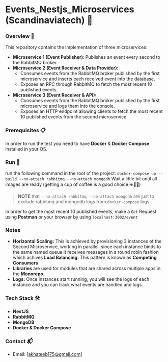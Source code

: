 # Events_Nestjs_Microservices (Scandinaviatech) 🚀
### Overview 🌟
This repository contains the implementation of three microservices:
- **Microservice 1 (Event Publisher)**: Publishes an event every second to the RabbitMQ broker.
- **Microservice 2 (Event Receiver & Data Provider):** 
    - Consumes events from the RabbitMQ broker published by the first microservice and inserts each received event into the database.
    - Exposes an RPC through RabbitMQ to fetch the most recent 10 published events.
- **Microservice 3 (Event Receiver & API):**
    - Consumes events from the RabbitMQ broker published by the first microservice and logs them into the console.
    - Exposes an HTTP endpoint allowing clients to fetch the most recent 10 published events from the second microservice.

### Prerequisites 📋
In order to run the test you need to have **Docker** & **Docker Compose** installed in your OS.

### Run 🚀
run the following command in the root of the project: `docker-compose up --build --no-attach rabbitmq --no-attach mongodb`
Wait a little bit until all images are ready (getting a cup of coffee is a good choice ☕️👨‍💻)
> **NOTE** that `--no-attach rabbitmq --no-attach mongodb` are just to exclude rabbitmq and mongodb logs from `docker-compose` logs.

In order to get the most recent 10 published events, make a `Get` Request using **Postman** or your browser by using `localhost:3002/event`

### Notes
-   **Horizontal Scaling:** This is achieved by provisioning 3 instances of the Second Microservice, working in parallel. since  each instance binds to the same named queue it receives messages in a round robin fashion which achives **Load Balancing.** This pattern is known as **Competing Consumers**
-   **Libraries** are used for modules that are shared across multiple apps in the **Monorepo**.
-  **Logs:** Once instances start running, you will see the logs of each instance and you can track what events are handled and logs.


### Tech Stack 🛠️

- **NestJS**
- **RabbitMQ**
- **MongoDB**
- **Docker & Docker Compose**


### Contact 📬
- Email: [akhateeb175@gmail.com]
